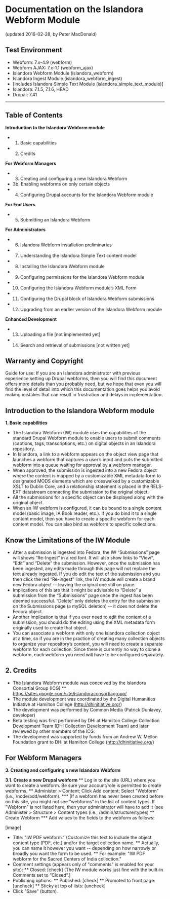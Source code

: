 # Documentation on the Islandora Webform Module
(updated 2016-02-28, by Peter MacDonald)

## Test Environment
* Webform: 7.x-4.9 (webform)
* Webform AJAX: 7.x-1.1 (webform_ajax)
* Islandora Webform Module (islandora_webform)
* Islandora Ingest Module (islandora_webform_ingest)
* [includes Islandora Simple Text Module (islandora_simple_text_module)]
* Islandora: 7.1.5, 7.1.6, HEAD
* Drupal: 7.41

* * * 

## Table of Contents

**Introduction to the Islandora Webform module**
* 1. Basic capabilities  
* 2. Credits  

**For Webform Managers**
* 3. Creating and configuring a new Islandora Webform   
* 3b. Enabling webforms on only certain objects  
* 4. Configuring Drupal accounts for the Islandora Webform module  

**For End Users**
* 5. Submitting an Islandora Webform  

**For Administrators**
* 6. Islandora Webform installation preliminaries  
* 7. Understanding the Islandora Simple Text content model  
* 8. Installing the Islandora Webform module  
* 9. Configuring permissions for the Islandora Webform module  
* 10. Configuring the Islandora Webform module’s XML Form  
* 11. Configuring the Drupal block of Islandora Webform submissions  
* 12. Upgrading from an earlier version of the Islandora Webform module  

**Enhanced Development**
* 13. Uploading a file [not implemented yet]  
* 14. Search and retrieval of submissions [not written yet]  

## Warranty and Copyright

Guide for use: If you are an Islandora administrator with previous experience setting up Drupal webforms, then you will find this document offers more details than you probably need, but we hope that even you will find the level of detail into which this documentation goes helps you avoid making mistakes that can result in frustration and delays in implementation.

## Introduction to the Islandora Webform module

**1. Basic capabilities**

* The Islandora Webform (IW) module uses the capabilities of the standard Drupal Webform module to enable users to submit comments (captions, tags, transcriptions, etc.) on digital objects in an Islandora repository.
* In Islandora, a link to a webform appears on the object view page that launches a webform that captures a user’s input and puts the submitted webform into a queue waiting for approval by a webform manager.
* When approved, the submission is ingested into a new Fedora object where the content is mapped by a customizable XML metadata form to designated MODS elements which are crosswalked by a customizable XSLT to Dublin Core, and a relationship statement is placed in the RELS-EXT datastream connecting the submission to the original object.
* All the submissions for a specific object can be displayed along with the original object.
* When an IW webform is configured, it can be bound to a single content model (basic image, IA Book reader, etc.). If you do bind it to a single content model, then you have to create a specific webform for each content model. You can also bind as webform to specific collections.

## Know the Limitations of the IW Module

* After a submission is ingested into Fedora, the IW “Submissions” page will shows “Re-Ingest” in a red font. It will also show links to “View”, “Edit” and “Delete” the submission. However, once the submission has been ingested, any edits made through this page will not replace the text already ingested. If you do edit the text of the submission and you then click the red “Re-ingest” link, the IW module will create a brand new Fedora object -- leaving the original one still on place.
* Implications of this are that it might be advisable to “Delete” a submission from the “Submissions” page once the ingest has been deemed successful. “Delete” only deletes the entry for the submission on the Submissions page (a mySQL deletion) -- it does not delete the Fedora object.
* Another implication is that if you ever need to edit the content of a submission, you should do the editing using the XML metadata form originally used to create that object.
* You can associate a webform with only one Islandora collection object at a time, so if you are in the practice of creating many collection objects to organize your repository’s content, you will need to create a separate webform for each collection. Since there is currently no way to clone a webform, each webform you need will have to be configured separately.

## 2. Credits

* The Islandora Webform module was conceived by the Islandora Consortial Group (ICG)
** https://sites.google.com/site/islandoraconsortiagroup/
* The module development was coordinated by the Digital Humanities Initiative at Hamilton College (http://dhinitiative.org/)
* The development was performed by Common Media (Patrick Dunlavey, developer)
* Beta testing was first performed by DHi at Hamilton College Collection Development Team (DHi Collection Development Team) and later reviewed by other members of the ICG.
* The development was supported by funds from an Andrew W. Mellon Foundation grant to DHi at Hamilton College (http://dhinitiative.org/) 

## For Webform Managers

**3. Creating and configuring a new Islandora Webform**

**3.1. Create a new Drupal webform**
** Log in to the site (URL) where you want to create a webform. Be sure your account/role is permitted to create webforms.
** Administer > Content; Click Add content; Select "Webform" (i.e., /node/add/webform).
*** [If a webform has never been created before on this site, you might not see “webforms” in the list of content types. If "Webform" is not listed here, then your administrator will have to add it (see Administer > Structure > Content types (i.e., /admin/structure/types)
** Create Webform
*** Add values to the fields to the webform as follows:

[image]

* Title: "IW PDF webform." (Customize this text to include the object content type (PDF, etc.) and/or the target collection name.
** Actually, you can name it however you want -- depending on how narrowly or broadly you want the form to be used.
** For example: "IW PDF webform for the Sacred Centers of India collection."
* Comment settings (appears only of "comments" is enabled for your site):
** Closed: [check] (The IW module works just fine with the built-in Comments set to “Closed”.]
* Publishing options:
** Published: [check]
** Promoted to front page: [uncheck]
** Sticky at top of lists: [uncheck]
* Click "Save" (button).


